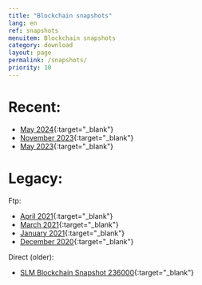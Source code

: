 ```yaml
---
title: "Blockchain snapshots"
lang: en
ref: snapshots
menuitem: Blockchain snapshots
category: download
layout: page
permalink: /snapshots/
priority: 10
---
```


# Recent:
* [May 2024](https://getshared.com/RqSVUxFc){:target="_blank"}
* [November 2023](https://ysnd.it/hy2BWI21){:target="_blank"}
* [May 2023](https://ysnd.it/20MxZ0xD){:target="_blank"}

# Legacy:

Ftp:
* [April 2021](ftp://185.150.190.19/chain-slm.slimcoin_v0.6.0_d21-04-18.tgz){:target="_blank"}
* [March 2021](ftp://185.150.190.19/chain-slm.slimcoin_v0.6.0_d21-03-01.tgz){:target="_blank"}
* [January 2021](ftp://185.150.190.19/chain-slm.slimcoin_v0.6.0_d21-01-17.tar){:target="_blank"}
* [December 2020](ftp://185.150.190.19/chain-slm.slimcoin_v0.6.0_20-12-12.tgz){:target="_blank"}

Direct (older):
* [SLM Blockchain Snapshot 236000](https://mega.co.nz/#!pg8lEJoL!54dSH7LrpmOJiMzNS72MDCYvZtXwqnHGyCApmYIpxkA){:target="_blank"}
